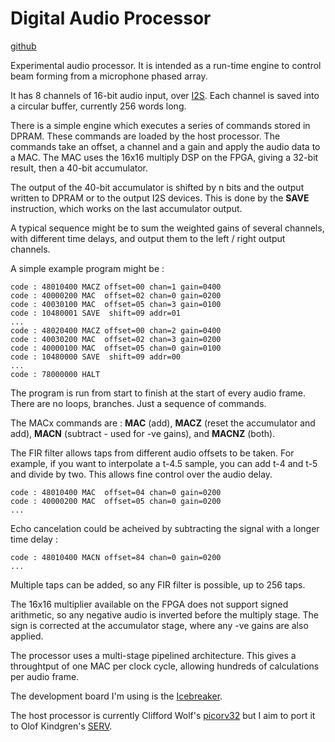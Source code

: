 Digital Audio Processor
=======================

[github](https://github.com/DaveBerkeley/fpga/tree/master/dsp)

Experimental audio processor.
It is intended as a run-time engine to control beam forming
from a microphone phased array.

It has 8 channels of 16-bit audio input, over [I2S](https://en.wikipedia.org/wiki/I%C2%B2S).
Each channel is saved into a circular buffer, currently 256 words long.

There is a simple engine which executes a series of commands stored in DPRAM.
These commands are loaded by the host processor.
The commands take an offset, a channel and a gain and apply the audio data to a MAC.
The MAC uses the 16x16 multiply DSP on the FPGA, giving a 32-bit result,
then a 40-bit accumulator.

The output of the 40-bit accumulator is shifted by n bits and the output written
to DPRAM or to the output I2S devices.
This is done by the **SAVE** instruction, which works on the last accumulator output.

A typical sequence might be to sum the weighted gains of several channels,
with different time delays, and output them to the left / right output channels.

A simple example program might be :

    code : 48010400 MACZ offset=00 chan=1 gain=0400
    code : 40000200 MAC  offset=02 chan=0 gain=0200
    code : 40030100 MAC  offset=05 chan=3 gain=0100
    code : 10480001 SAVE  shift=09 addr=01
    ...
    code : 48020400 MACZ offset=00 chan=2 gain=0400
    code : 40030200 MAC  offset=02 chan=3 gain=0200
    code : 40000100 MAC  offset=05 chan=0 gain=0100
    code : 10480000 SAVE  shift=09 addr=00
    ...
    code : 78000000 HALT

The program is run from start to finish at the start of every audio frame.
There are no loops, branches. Just a sequence of commands.

The MACx commands are : **MAC** (add), **MACZ** (reset the accumulator and add),
**MACN** (subtract - used for -ve gains), and **MACNZ** (both).

The FIR filter allows taps from different audio offsets to be taken.
For example, if you want to interpolate a t-4.5 sample,
you can add t-4 and t-5 and divide by two.
This allows fine control over the audio delay.

    code : 48010400 MAC  offset=04 chan=0 gain=0200
    code : 40000200 MAC  offset=05 chan=0 gain=0200
    ...

Echo cancelation could be acheived by subtracting the signal with a longer time delay :

    code : 48010400 MACN offset=84 chan=0 gain=0200
    ...

Multiple taps can be added, so any FIR filter is possible, up to 256 taps.

The 16x16 multiplier available on the FPGA does not support signed arithmetic,
so any negative audio is inverted before the multiply stage.
The sign is corrected at the accumulator stage, where any -ve gains are also applied.

The processor uses a multi-stage pipelined architecture.
This gives a throughtput of one MAC per clock cycle,
allowing hundreds of calculations per audio frame.

The development board I'm using is the [Icebreaker](https://1bitsquared.de/products/icebreaker).

The host processor is currently Clifford Wolf's [picorv32](https://github.com/cliffordwolf/picorv32) but I aim to port it to Olof Kindgren's [SERV](https://github.com/olofk/serv).
